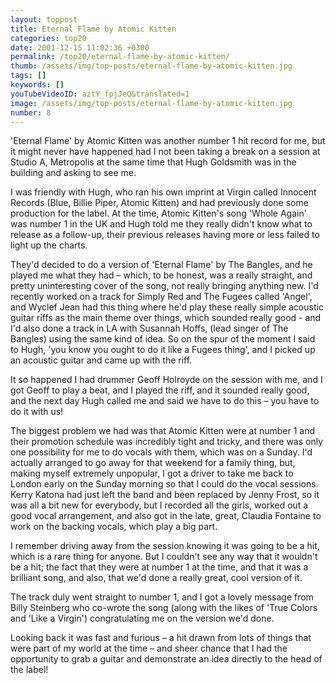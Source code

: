 ```yaml
---
layout: toppost
title: Eternal Flame by Atomic Kitten
categories: top20
date: 2001-12-15 11:02:36 +0300
permalink: /top20/eternal-flame-by-atomic-kitten/
thumb: /assets/img/top-posts/eternal-flame-by-atomic-kitten.jpg
tags: []
keywords: []
youTubeVideoID: aztY_fpjJeQ&translated=1
image: /assets/img/top-posts/eternal-flame-by-atomic-kitten.jpg
number: 8
---
```


'Eternal Flame' by Atomic Kitten was another number 1 hit record for me, but it might never have happened had I not been taking a break on a session at Studio A, Metropolis at the same time that Hugh Goldsmith was in the building and asking to see me.

I was friendly with Hugh, who ran his own imprint at Virgin called Innocent Records (Blue, Billie Piper, Atomic Kitten) and had previously done some production for the label. At the time, Atomic Kitten's song 'Whole Again' was number 1 in the UK and Hugh told me they really didn't know what to release as a follow-up, their previous releases having more or less failed to light up the charts. 

They'd decided to do a version of 'Eternal Flame' by The Bangles, and he played me what they had – which, to be honest, was a really straight, and pretty uninteresting cover of the song, not really bringing anything new. I'd recently worked on a track for Simply Red and The Fugees called 'Angel', and Wyclef Jean had this thing where he'd play these really simple acoustic guitar riffs as the main theme over things, which sounded really good - and I'd also done a track in LA with Susannah Hoffs, (lead singer of The Bangles) using the same kind of idea. So on the spur of the moment I said to Hugh, 'you know you ought to do it like a Fugees thing', and I picked up an acoustic guitar and came up with the riff.

It so happened I had drummer Geoff Holroyde on the session with me, and I got Geoff to play a beat, and I played the riff, and it sounded really good, and the next day Hugh called me and said we have to do this – you have to do it with us!

The biggest problem we had was that Atomic Kitten were at number 1 and their promotion schedule was incredibly tight and tricky, and there was only one possibility for me to do vocals with them, which was on a Sunday. I'd actually arranged to go away for that weekend for a family thing, but, making myself extremely unpopular, I got a driver to take me back to London early on the Sunday morning so that I could do the vocal sessions. Kerry Katona had just left the band and been replaced by Jenny Frost, so it was all a bit new for everybody, but I recorded all the girls, worked out a good vocal arrangement, and also got in the late, great, Claudia Fontaine to work on the backing vocals, which play a big part.

I remember driving away from the session knowing it was going to be a hit, which is a rare thing for anyone. But I couldn't see any way that it wouldn't be a hit; the fact that they were at number 1 at the time, and that it was a brilliant song, and also, that we'd done a really great, cool version of it. 

The track duly went straight to number 1, and I got a lovely message from Billy Steinberg who co-wrote the song (along with the likes of 'True Colors and 'Like a Virgin') congratulating me on the version we'd done. 

Looking back it was fast and furious – a hit drawn from lots of things that were part of my world at the time – and sheer chance that I had the opportunity to grab a guitar and demonstrate an idea directly to the head of the label!